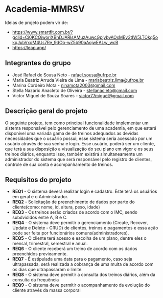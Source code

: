 # Academia-MMRSV

Ideias de projeto podem vir de:
* https://www.smartfit.com.br/?gclid=Cj0KCQjworiXBhDJARIsAMuzAuwcGpiybvAOxMEv3tIW5LTOkq5okqJubVxoM4Us7Re_9dOb-wZ5b90aAojwEALw_wcB
* https://leap.app/

## Integrantes do grupo
* José Rafael de Sousa Neto - rafael.sousa@ufrpe.br
* Maria Beatriz Arruda Vieira de Lima - mariabeatriz.lima@ufrpe.br
* Marina Cordeiro Mota - ninamota2003@gmail.com
* Stella Nazário Anacleto de Oliveira - stellanacleto@gmail.com
* Victor Miguel de Souza Soares - victor77miguel@gmail.com

## Descrição geral do projeto 
O seguinte projeto, tem como principal funcionalidade implementar um sistema responsável pelo gerenciamento de uma academia, em que estará disponível uma variada gama de de treinos adequados as devidas necessidades que o usuário possui, esse sistema seria acessado por um usuário através de sua senha e login. Esse usuário, poderá ser um cliente, que terá a sua disposição a visualização do seu plano em vigor e os seus treinos diários, enquanto isso, também existirá simultaneamente um  administrador do sistema que será responsável pelo registro de clientes, controle de sua conta e acompanhamento de treinos.

## Requisitos do projeto
 * **REQ1** - O sistema deverá realizar login e cadastro. Este terá os usuários em geral e o Administrador.
 * **REQ2** - Solicitação de preenchimento de dados por parte do cliente(como: nome, id, altura, peso, idade)
 * **REQ3** - Os treinos serão criados de acordo com o IMC, sendo subdvididos entre A, B e C.
 * **REQ4** - O sistema deve permitir o gerenciamento (Create, Recover, Update e Delete - CRUD) de clientes, treinos e pagamentos e essa ação pode ser feita por funcionários comuns(administradores).
 * **REQ5** - O cliente terá acesso e escolha de um plano, dentre eles o mensal, trimestral, semestral e anual.
 * **REQ6** - O cliente receberá um treino de acordo com os dados preenchidos previeamente.
 * **REQ7** - É estipulada uma data para o pagamento, caso seja ultrapassada, será realizada a cobrança de uma multa de acordo com os dias que ultrapassaram o limite.
 * **REQ8** - O sistema deve permitir a consulta dos treinos diários, além da consulta da frequência
 * **REQ9** - O sistema deve permitir o acompanhamento da evolução do cliente através da massa corporal
